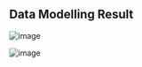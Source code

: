 ## Data Modelling Result

![image](https://user-images.githubusercontent.com/42112240/150775953-beebad16-23fd-4b7b-b684-988dbc1faf2d.png)

![image](https://user-images.githubusercontent.com/42112240/150776000-48d85d03-113c-4dac-adbe-30f7a085e809.png)


